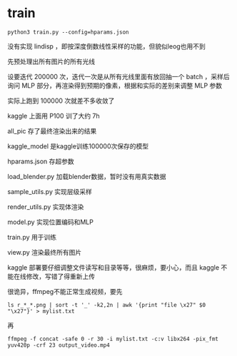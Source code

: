 # train
```
python3 train.py --config=hparams.json
```

没有实现 lindisp ，即按深度倒数线性采样的功能，但貌似leog也用不到

先预处理出所有图片的所有光线

设要迭代 200000 次，迭代一次是从所有光线里面有放回抽一个 batch ，采样后询问 MLP 部分，再渲染得到预期的像素，根据和实际的差别来调整 MLP 参数

实际上跑到 100000 次就差不多收敛了

kaggle 上面用 P100 训了大约 7h

all_pic 存了最终渲染出来的结果

kaggle_model 是kaggle训练100000次保存的模型

hparams.json 存超参数

load_blender.py 加载blender数据，暂时没有用真实数据

sample_utils.py 实现层级采样

render_utils.py 实现体渲染

model.py 实现位置编码和MLP

train.py 用于训练

view.py 渲染最终所有图片

kaggle 部署要仔细调整文件读写和目录等等，很麻烦，要小心，而且 kaggle 不能在线修改，写错了得重新上传

很诡异，ffmpeg不能正常生成视频，要先

```
ls r_*_*.png | sort -t '_' -k2,2n | awk '{print "file \x27" $0 "\x27"}' > mylist.txt
```

再
```
ffmpeg -f concat -safe 0 -r 30 -i mylist.txt -c:v libx264 -pix_fmt yuv420p -crf 23 output_video.mp4
```